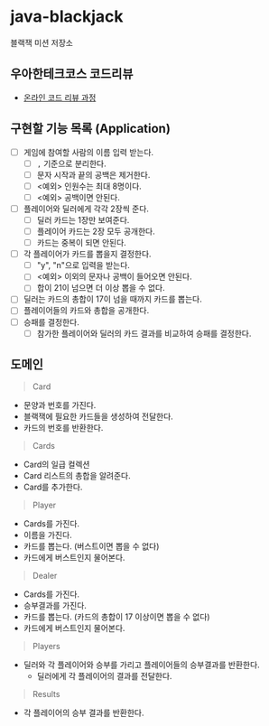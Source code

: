 # java-blackjack

블랙잭 미션 저장소

## 우아한테크코스 코드리뷰

- [온라인 코드 리뷰 과정](https://github.com/woowacourse/woowacourse-docs/blob/master/maincourse/README.md)

## 구현할 기능 목록 (Application)
- [ ] 게임에 참여할 사람의 이름 입력 받는다.
  - [ ] `,` 기준으로 분리한다.
  - [ ] 문자 시작과 끝의 공백은 제거한다.
  - [ ] <예외> 인원수는 최대 8명이다.
  - [ ] <예외> 공백이면 안된다.
- [ ] 플레이어와 딜러에게 각각 2장씩 준다.
  - [ ] 딜러 카드는 1장만 보여준다.
  - [ ] 플레이어 카드는 2장 모두 공개한다.
  - [ ] 카드는 중복이 되면 안된다.
- [ ] 각 플레이어가 카드를 뽑을지 결정한다.
  - [ ] "y", "n"으로 입력을 받는다.
  - [ ] <예외> 이외의 문자나 공백이 들어오면 안된다.
  - [ ] 합이 21이 넘으면 더 이상 뽑을 수 없다.
- [ ] 딜러는 카드의 총합이 17이 넘을 때까지 카드를 뽑는다.
- [ ] 플레이어들의 카드와 총합을 공개한다.
- [ ] 승패를 결정한다.
  - [ ] 참가한 플레이어와 딜러의 카드 결과를 비교하여 승패를 결정한다.

## 도메인
> Card

- 문양과 번호를 가진다.
- 블랙잭에 필요한 카드들을 생성하여 전달한다.
- 카드의 번호를 반환한다.

> Cards

- Card의 일급 컬렉션
- Card 리스트의 총합을 알려준다.
- Card를 추가한다.

> Player

- Cards를 가진다.
- 이름을 가진다.
- 카드를 뽑는다. (버스트이면 뽑을 수 없다)
- 카드에게 버스트인지 물어본다.

> Dealer

- Cards를 가진다.
- 승부결과를 가진다.
- 카드를 뽑는다. (카드의 총합이 17 이상이면 뽑을 수 없다)
- 카드에게 버스트인지 물어본다.

> Players

- 딜러와 각 플레이어와 승부를 가리고 플레이어들의 승부결과를 반환한다.
  - 딜러에게 각 플레이어의 결과를 전달한다.

> Results

- 각 플레이어의 승부 결과를 반환한다.

